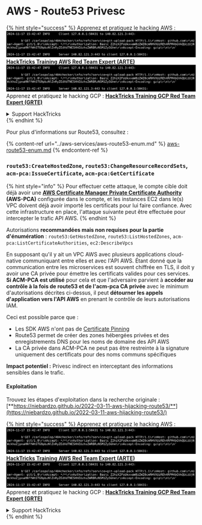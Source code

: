 # AWS - Route53 Privesc

{% hint style="success" %}
Apprenez et pratiquez le hacking AWS :<img src="../../../.gitbook/assets/image (1).png" alt="" data-size="line">[**HackTricks Training AWS Red Team Expert (ARTE)**](https://training.hacktricks.xyz/courses/arte)<img src="../../../.gitbook/assets/image (1).png" alt="" data-size="line">\
Apprenez et pratiquez le hacking GCP : <img src="../../../.gitbook/assets/image (2).png" alt="" data-size="line">[**HackTricks Training GCP Red Team Expert (GRTE)**<img src="../../../.gitbook/assets/image (2).png" alt="" data-size="line">](https://training.hacktricks.xyz/courses/grte)

<details>

<summary>Support HackTricks</summary>

* Consultez les [**plans d'abonnement**](https://github.com/sponsors/carlospolop) !
* **Rejoignez le** 💬 [**groupe Discord**](https://discord.gg/hRep4RUj7f) ou le [**groupe telegram**](https://t.me/peass) ou **suivez-nous sur** **Twitter** 🐦 [**@hacktricks\_live**](https://twitter.com/hacktricks\_live)**.**
* **Partagez des astuces de hacking en soumettant des PR aux** [**HackTricks**](https://github.com/carlospolop/hacktricks) et [**HackTricks Cloud**](https://github.com/carlospolop/hacktricks-cloud) dépôts github.

</details>
{% endhint %}

Pour plus d'informations sur Route53, consultez :

{% content-ref url="../aws-services/aws-route53-enum.md" %}
[aws-route53-enum.md](../aws-services/aws-route53-enum.md)
{% endcontent-ref %}

### `route53:CreateHostedZone`, `route53:ChangeResourceRecordSets`, `acm-pca:IssueCertificate`, `acm-pca:GetCertificate`

{% hint style="info" %}
Pour effectuer cette attaque, le compte cible doit déjà avoir une [**AWS Certificate Manager Private Certificate Authority**](https://aws.amazon.com/certificate-manager/private-certificate-authority/) **(AWS-PCA)** configurée dans le compte, et les instances EC2 dans le(s) VPC doivent déjà avoir importé les certificats pour lui faire confiance. Avec cette infrastructure en place, l'attaque suivante peut être effectuée pour intercepter le trafic API AWS.
{% endhint %}

Autorisations **recommandées mais non requises pour la partie d'énumération** : `route53:GetHostedZone`, `route53:ListHostedZones`, `acm-pca:ListCertificateAuthorities`, `ec2:DescribeVpcs`

En supposant qu'il y ait un VPC AWS avec plusieurs applications cloud-native communiquant entre elles et avec l'API AWS. Étant donné que la communication entre les microservices est souvent chiffrée en TLS, il doit y avoir une CA privée pour émettre les certificats valides pour ces services. **Si ACM-PCA est utilisé** pour cela et que l'adversaire parvient à **accéder au contrôle à la fois de route53 et de l'acm-pca CA privée** avec le minimum d'autorisations décrites ci-dessus, il peut **détourner les appels d'application vers l'API AWS** en prenant le contrôle de leurs autorisations IAM.

Ceci est possible parce que :

* Les SDK AWS n'ont pas de [Certificate Pinning](https://www.digicert.com/blog/certificate-pinning-what-is-certificate-pinning)
* Route53 permet de créer des zones hébergées privées et des enregistrements DNS pour les noms de domaine des API AWS
* La CA privée dans ACM-PCA ne peut pas être restreinte à la signature uniquement des certificats pour des noms communs spécifiques

**Impact potentiel :** Privesc indirect en interceptant des informations sensibles dans le trafic.

#### Exploitation <a href="#discovery" id="discovery"></a>

Trouvez les étapes d'exploitation dans la recherche originale : [**https://niebardzo.github.io/2022-03-11-aws-hijacking-route53/**](https://niebardzo.github.io/2022-03-11-aws-hijacking-route53/)

{% hint style="success" %}
Apprenez et pratiquez le hacking AWS :<img src="../../../.gitbook/assets/image (1).png" alt="" data-size="line">[**HackTricks Training AWS Red Team Expert (ARTE)**](https://training.hacktricks.xyz/courses/arte)<img src="../../../.gitbook/assets/image (1).png" alt="" data-size="line">\
Apprenez et pratiquez le hacking GCP : <img src="../../../.gitbook/assets/image (2).png" alt="" data-size="line">[**HackTricks Training GCP Red Team Expert (GRTE)**<img src="../../../.gitbook/assets/image (2).png" alt="" data-size="line">](https://training.hacktricks.xyz/courses/grte)

<details>

<summary>Support HackTricks</summary>

* Consultez les [**plans d'abonnement**](https://github.com/sponsors/carlospolop) !
* **Rejoignez le** 💬 [**groupe Discord**](https://discord.gg/hRep4RUj7f) ou le [**groupe telegram**](https://t.me/peass) ou **suivez-nous sur** **Twitter** 🐦 [**@hacktricks\_live**](https://twitter.com/hacktricks\_live)**.**
* **Partagez des astuces de hacking en soumettant des PR aux** [**HackTricks**](https://github.com/carlospolop/hacktricks) et [**HackTricks Cloud**](https://github.com/carlospolop/hacktricks-cloud) dépôts github.

</details>
{% endhint %}
